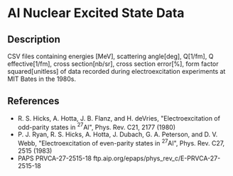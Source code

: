 # Al Nuclear Excited State Data

## Description
CSV files containing energies [MeV], scattering angle[deg], Q[1/fm], Q effective[1/fm], cross section[nb/sr], cross section error[%], form factor squared[unitless] of data recorded during electroexcitation experiments at MIT Bates in the 1980s. 

## References
* R. S. Hicks, A. Hotta, J. B. Flanz, and H. deVries, "Electroexcitation of odd-parity states in $^{27}$Al", Phys. Rev. C21, 2177 (1980)
* P. J. Ryan, R. S. Hicks, A. Hotta, J. Dubach, G. A. Peterson, and D. V. Webb, "Electroexcitation of even-parity states in $^{27}$Al", Phys. Rev. C27, 2515 (1983)
* PAPS PRVCA-27-2515-18 ftp.aip.org/epaps/phys_rev_c/E-PRVCA-27-2515-18
